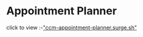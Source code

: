 # Appointment Planner
click to view :-["ccm-appointment-planner.surge.sh"](#ccm-appointment-planner.surge.sh)
